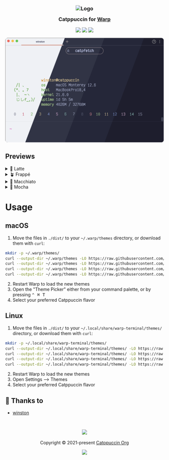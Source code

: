 <h3 align="center">
	<img src="https://raw.githubusercontent.com/catppuccin/catppuccin/main/assets/logos/exports/1544x1544_circle.png" width="100" alt="Logo"/><br/>
	<img src="https://raw.githubusercontent.com/catppuccin/catppuccin/main/assets/misc/transparent.png" height="30" width="0px"/>
	Catppuccin for <a href="https://www.warp.dev">Warp</a>
	<img src="https://raw.githubusercontent.com/catppuccin/catppuccin/main/assets/misc/transparent.png" height="30" width="0px"/>
</h3>

<p align="center">
	<a href="https://github.com/catppuccin/warp/stargazers"><img src="https://img.shields.io/github/stars/catppuccin/warp?colorA=363a4f&colorB=b7bdf8&style=for-the-badge"></a>
	<a href="https://github.com/catppuccin/warp/issues"><img src="https://img.shields.io/github/issues/catppuccin/warp?colorA=363a4f&colorB=f5a97f&style=for-the-badge"></a>
	<a href="https://github.com/catppuccin/warp/contributors"><img src="https://img.shields.io/github/contributors/catppuccin/warp?colorA=363a4f&colorB=a6da95&style=for-the-badge"></a>
</p>

<p align="center">
	<img src="assets/preview.webp"/>
</p>

## Previews

<details>
<summary>🌻 Latte</summary>
<img src="assets/latte.webp"/>
</details>
<details>
<summary>🪴 Frappé</summary>
<img src="assets/frappe.webp"/>
</details>
<details>
<summary>🌺 Macchiato</summary>
<img src="assets/macchiato.webp"/>
</details>
<details>
<summary>🌿 Mocha</summary>
<img src="assets/mocha.webp"/>
</details>

# Usage

## macOS

1. Move the files in `./dist/` to your `~/.warp/themes` directory, or download them with `curl`:

```bash
mkdir -p ~/.warp/themes/
curl --output-dir ~/.warp/themes -LO https://raw.githubusercontent.com/catppuccin/warp/main/dist/catppuccin_latte.yml
curl --output-dir ~/.warp/themes -LO https://raw.githubusercontent.com/catppuccin/warp/main/dist/catppuccin_frappe.yml
curl --output-dir ~/.warp/themes -LO https://raw.githubusercontent.com/catppuccin/warp/main/dist/catppuccin_macchiato.yml
curl --output-dir ~/.warp/themes -LO https://raw.githubusercontent.com/catppuccin/warp/main/dist/catppuccin_mocha.yml
```

2. Restart Warp to load the new themes
3. Open the "Theme Picker" either from your command palette, or by pressing <kbd>⌃ ⌘ T</kbd>
4. Select your preferred Catppuccin flavor

## Linux

1. Move the files in `./dist/` to your `~/.local/share/warp-terminal/themes/` directory, or download them with `curl`:

```bash
mkdir -p ~/.local/share/warp-terminal/themes/
curl --output-dir ~/.local/share/warp-terminal/themes/ -LO https://raw.githubusercontent.com/catppuccin/warp/main/dist/catppuccin_latte.yml
curl --output-dir ~/.local/share/warp-terminal/themes/ -LO https://raw.githubusercontent.com/catppuccin/warp/main/dist/catppuccin_frappe.yml
curl --output-dir ~/.local/share/warp-terminal/themes/ -LO https://raw.githubusercontent.com/catppuccin/warp/main/dist/catppuccin_macchiato.yml
curl --output-dir ~/.local/share/warp-terminal/themes/ -LO https://raw.githubusercontent.com/catppuccin/warp/main/dist/catppuccin_mocha.yml
```

2. Restart Warp to load the new themes
3. Open Settings --> Themes
4. Select your preferred Catppuccin flavor

## 💝 Thanks to

- [winston](https://github.com/nekowinston)

&nbsp;

<p align="center">
	<img src="https://raw.githubusercontent.com/catppuccin/catppuccin/main/assets/footers/gray0_ctp_on_line.svg?sanitize=true" />
</p>

<p align="center">
	Copyright &copy; 2021-present <a href="https://github.com/catppuccin" target="_blank">Catppuccin Org</a>
</p>

<p align="center">
	<a href="https://github.com/catppuccin/catppuccin/blob/main/LICENSE"><img src="https://img.shields.io/static/v1.svg?style=for-the-badge&label=License&message=MIT&logoColor=d9e0ee&colorA=363a4f&colorB=b7bdf8"/></a>
</p>
